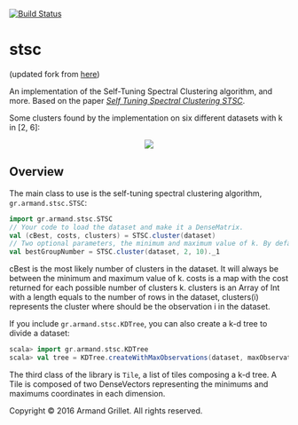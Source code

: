 [![Build Status](https://github.com/Sciss/stsc/workflows/Scala%20CI/badge.svg?branch=main)](https://github.com/Sciss/stsc/actions?query=workflow%3A%22Scala+CI%22)

# stsc

(updated fork from [here](https://github.com/armandgrillet/stsc))

An implementation of the Self-Tuning Spectral Clustering algorithm, and more. Based on the paper 
[*Self Tuning Spectral Clustering STSC*](http://www.vision.caltech.edu/lihi/Demos/SelfTuningClustering.html).

Some clusters found by the implementation on six different datasets with k in [2, 6]:

<p align="center">
<img src="results.png">
</p>

## Overview

The main class to use is the self-tuning spectral clustering algorithm, `gr.armand.stsc.STSC`:

```scala
import gr.armand.stsc.STSC
// Your code to load the dataset and make it a DenseMatrix.
val (cBest, costs, clusters) = STSC.cluster(dataset)
// Two optional parameters, the minimum and maximum value of k. By default: 2 and 6.
val bestGroupNumber = STSC.cluster(dataset, 2, 10)._1
```

cBest is the most likely number of clusters in the dataset. It will always be between the minimum and maximum 
value of k.
costs is a map with the cost returned for each possible number of clusters k.
clusters is an Array of Int with a length equals to the number of rows in the dataset, clusters(i) represents the 
cluster where should be the observation i in the dataset.

If you include `gr.armand.stsc.KDTree`, you can also create a k-d tree to divide a dataset:

```scala
scala> import gr.armand.stsc.KDTree
scala> val tree = KDTree.createWithMaxObservations(dataset, maxObservationsPerTile, tileBorderWidth)
```

The third class of the library is `Tile`, a list of tiles composing a k-d tree.
A Tile is composed of two DenseVectors representing the minimums and maximums coordinates in each dimension.

Copyright © 2016 Armand Grillet. All rights reserved.
